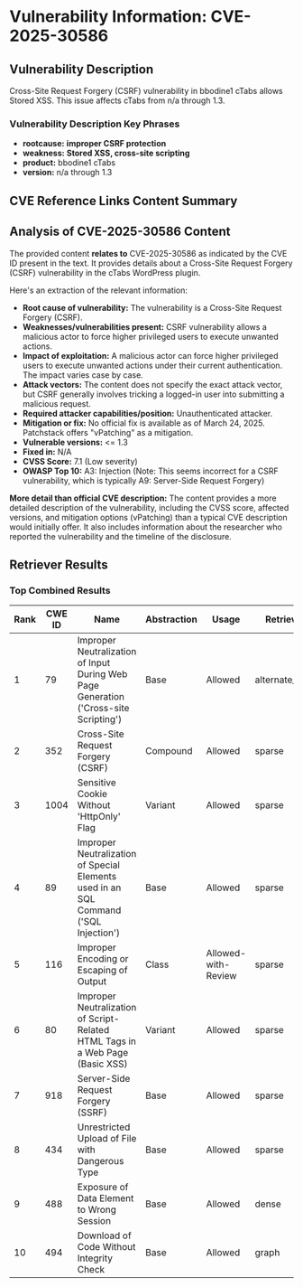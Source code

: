 # Vulnerability Information: CVE-2025-30586

## Vulnerability Description
Cross-Site Request Forgery (CSRF) vulnerability in bbodine1 cTabs allows Stored XSS. This issue affects cTabs from n/a through 1.3.

### Vulnerability Description Key Phrases
- **rootcause:** **improper CSRF protection**
- **weakness:** **Stored XSS, cross-site scripting**
- **product:** bbodine1 cTabs
- **version:** n/a through 1.3

## CVE Reference Links Content Summary
## Analysis of CVE-2025-30586 Content

The provided content **relates to** CVE-2025-30586 as indicated by the CVE ID present in the text. It provides details about a Cross-Site Request Forgery (CSRF) vulnerability in the cTabs WordPress plugin.

Here's an extraction of the relevant information:

*   **Root cause of vulnerability:** The vulnerability is a Cross-Site Request Forgery (CSRF).
*   **Weaknesses/vulnerabilities present:** CSRF vulnerability allows a malicious actor to force higher privileged users to execute unwanted actions.
*   **Impact of exploitation:**  A malicious actor can force higher privileged users to execute unwanted actions under their current authentication. The impact varies case by case.
*   **Attack vectors:** The content does not specify the exact attack vector, but CSRF generally involves tricking a logged-in user into submitting a malicious request.
*   **Required attacker capabilities/position:** Unauthenticated attacker.
*   **Mitigation or fix:** No official fix is available as of March 24, 2025. Patchstack offers "vPatching" as a mitigation.
*   **Vulnerable versions:** <= 1.3
*   **Fixed in:** N/A
*   **CVSS Score:** 7.1 (Low severity)
*   **OWASP Top 10:** A3: Injection (Note: This seems incorrect for a CSRF vulnerability, which is typically A9: Server-Side Request Forgery)

**More detail than official CVE description:** The content provides a more detailed description of the vulnerability, including the CVSS score, affected versions, and mitigation options (vPatching) than a typical CVE description would initially offer. It also includes information about the researcher who reported the vulnerability and the timeline of the disclosure.

## Retriever Results

### Top Combined Results

| Rank | CWE ID | Name | Abstraction | Usage  | Retrievers | Individual Scores |
|------|--------|------|-------------|-------|------------|-------------------|
| 1 | 79 | Improper Neutralization of Input During Web Page Generation ('Cross-site Scripting') | Base | Allowed | alternate_terms | 0.800 |
| 2 | 352 | Cross-Site Request Forgery (CSRF) | Compound | Allowed | sparse | 0.200 |
| 3 | 1004 | Sensitive Cookie Without 'HttpOnly' Flag | Variant | Allowed | sparse | 0.154 |
| 4 | 89 | Improper Neutralization of Special Elements used in an SQL Command ('SQL Injection') | Base | Allowed | sparse | 0.151 |
| 5 | 116 | Improper Encoding or Escaping of Output | Class | Allowed-with-Review | sparse | 0.149 |
| 6 | 80 | Improper Neutralization of Script-Related HTML Tags in a Web Page (Basic XSS) | Variant | Allowed | sparse | 0.148 |
| 7 | 918 | Server-Side Request Forgery (SSRF) | Base | Allowed | sparse | 0.146 |
| 8 | 434 | Unrestricted Upload of File with Dangerous Type | Base | Allowed | sparse | 0.144 |
| 9 | 488 | Exposure of Data Element to Wrong Session | Base | Allowed | dense | 0.555 |
| 10 | 494 | Download of Code Without Integrity Check | Base | Allowed | graph | 0.002 |

